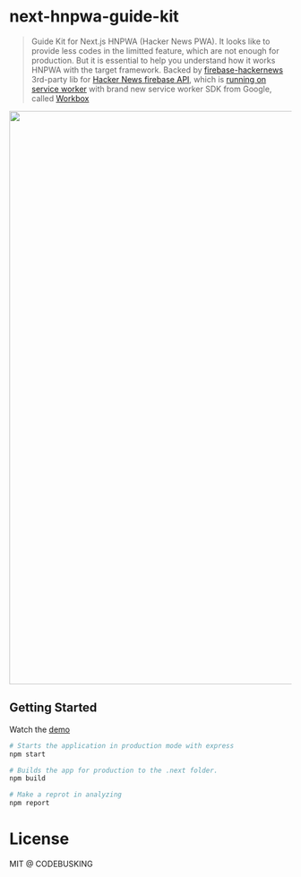 # next-hnpwa-guide-kit

> Guide Kit for Next.js HNPWA (Hacker News PWA). It looks like to provide less codes in the limitted feature, which are not enough for production. But it is essential to help you understand how it works HNPWA with the target framework. Backed by [firebase-hackernews](https://www.npmjs.com/package/firebase-hackernews) 3rd-party lib for [Hacker News firebase API](https://github.com/HackerNews/API), which is [running on service worker](https://github.com/codebusking/next-hnpwa-guide-kit/blob/master/generate-sw.js#L71) with brand new service worker SDK from Google, called [Workbox](https://workboxjs.org)

<p align="center">
<img src="https://user-images.githubusercontent.com/124117/27153738-93aab18e-518d-11e7-92d9-d4c70e05ca4e.png" width="1024" />
</p>

## Getting Started

Watch the [demo](https://next-hnpwa.now.sh/)

```sh
# Starts the application in production mode with express
npm start

# Builds the app for production to the .next folder.
npm build

# Make a reprot in analyzing
npm report
```

# License

MIT @ CODEBUSKING
